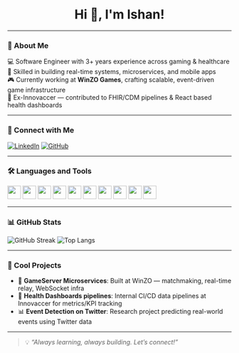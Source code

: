 <h1 align="center">Hi 👋, I'm Ishan!</h1>

---

### 🚀 About Me
💻 Software Engineer with 3+ years experience across gaming & healthcare  
🔧 Skilled in building real-time systems, microservices, and mobile apps  
🎮 Currently working at **WinZO Games**, crafting scalable, event-driven game infrastructure  
🏥 Ex-Innovaccer — contributed to FHIR/CDM pipelines & React based health dashboards

---

### 🔗 Connect with Me
[![LinkedIn](https://img.shields.io/badge/LinkedIn-blue?style=flat&logo=linkedin)](https://linkedin.com/in/ishan-bajaj-505b6719a)
[![GitHub](https://img.shields.io/badge/GitHub-black?style=flat&logo=github)](https://github.com/ishand3thrx)

---

### 🛠️ Languages and Tools

<p>
  <img src="https://cdn.jsdelivr.net/gh/devicons/devicon/icons/java/java-original.svg" height="30"/>
  <img src="https://cdn.jsdelivr.net/gh/devicons/devicon/icons/python/python-original.svg" height="30"/>
  <img src="https://cdn.jsdelivr.net/gh/devicons/devicon/icons/javascript/javascript-original.svg" height="30"/>
  <img src="https://cdn.jsdelivr.net/gh/devicons/devicon/icons/typescript/typescript-original.svg" height="30"/>
  <img src="https://cdn.jsdelivr.net/gh/devicons/devicon/icons/dart/dart-original.svg" height="30"/>
  <img src="https://cdn.jsdelivr.net/gh/devicons/devicon/icons/flutter/flutter-original.svg" height="30"/>
  <img src="https://cdn.jsdelivr.net/gh/devicons/devicon/icons/nodejs/nodejs-original.svg" height="30"/>
  <img src="https://cdn.jsdelivr.net/gh/devicons/devicon/icons/react/react-original.svg" height="30"/>
  <img src="https://cdn.jsdelivr.net/gh/devicons/devicon/icons/kafka/kafka-original.svg" height="30"/>
  <img src="https://cdn.jsdelivr.net/gh/devicons/devicon/icons/docker/docker-original.svg" height="30"/>
</p>

---

### 📊 GitHub Stats
![GitHub Streak](https://github-readme-streak-stats.herokuapp.com?user=ishand3thrx&theme=dark)
![Top Langs](https://github-readme-stats.vercel.app/api/top-langs/?username=ishand3thrx&layout=compact&theme=dark)

---

### 🧠 Cool Projects
- 🧩 **GameServer Microservices**: Built at WinZO — matchmaking, real-time relay, WebSocket infra  
- 📱 **Health Dashboards pipelines**: Internal CI/CD data pipelines at Innovaccer for metrics/KPI tracking  
- 📊 **Event Detection on Twitter**: Research project predicting real-world events using Twitter data

---

> 💡 *“Always learning, always building. Let’s connect!”*

